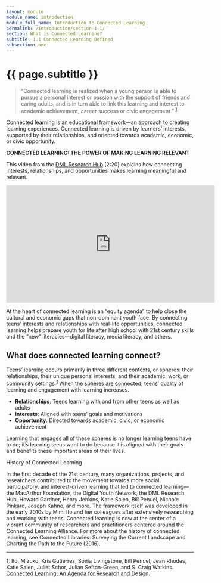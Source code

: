```yaml
---
layout: module
module_name: introduction
module_full_name: Introduction to Connected Learning
permalink: /introduction/section-1-1/
section: What is Connected Learning? 
subtitle: 1.1 Connected Learning Defined
subsection: one
---
```


# {{ page.subtitle }}

> “Connected learning is realized when a young person is able to pursue a personal interest or passion with the support of friends and caring adults, and is in turn able to link this learning and interest to academic achievement, career success or civic engagement.” <sup>[1](#fn1)</sup>

Connected learning is an educational framework—an approach to creating learning experiences. Connected learning is driven by learners’ interests, supported by their relationships, and oriented towards academic, economic, or civic opportunity. 

<div class="case_study_box">
<p><b>CONNECTED LEARNING: THE POWER OF MAKING LEARNING RELEVANT</b></p>
<p>This video from the <a href="https://dmlhub.net/" class="external">DML Research Hub</a> [2:20] explains how connecting interests, relationships, and opportunities makes learning meaningful and relevant. </p>
<iframe width="560" height="315" src="https://www.youtube.com/embed/TH6gH6lMDD8" frameborder="0" allow="autoplay; encrypted-media" allowfullscreen></iframe></div>

At the heart of connected learning is an “equity agenda” to help close the cultural and economic gaps that non-dominant youth face. By connecting teens’ interests and relationships with real-life opportunities, connected learning helps prepare youth for life after high school with 21st century skills and the “new” literacies—digital literacy, media literacy, and others.

## What does connected learning connect?

Teens’ learning occurs primarily in three different contexts, or spheres: their relationships, their unique personal interests, and their academic, work, or community settings.<sup>[1](#fn1)</sup> When the spheres are connected, teens’ quality of learning and engagement with learning increases. 

- **Relationships**: Teens learning with and from other teens as well as adults
- **Interests**: Aligned with teens’ goals and motivations
- **Opportunity**: Directed towards academic, civic, or economic achievement

Learning that engages all of these spheres is no longer learning teens have to do; it’s learning teens want to do because it is aligned with their goals and benefits these important areas of their lives.

<div class="explanatory">
  <p><span class="box-title">History of Connected Learning</span></p>
<p>In the first decade of the 21st century, many organizations, projects, and researchers contributed to the movement towards more social, participatory, and interest-driven learning that led to connected learning—the MacArthur Foundation, the Digital Youth Network, the DML Research Hub, Howard Gardner, Henry Jenkins, Katie Salen, Bill Penuel, Nichole Pinkard, Joseph Kahne, and more. The framework itself was developed in the early 2010s by Mimi Ito and her colleagues after extensively researching and working with teens. Connected learning is now at the center of a vibrant community of researchers and practitioners centered around the Connected Learning Alliance. 
For more about the history of connected learning, see Connected Libraries: Surveying the Current Landscape and Charting the Path to the Future (2016).</p>
  </div>

***
<a name="fn1">1</a>: Ito, Mizuko, Kris Gutiérrez, Sonia Livingstone, Bill Penuel, Jean Rhodes, Katie Salen, Juliet Schor, Julian Sefton-Green, and S. Craig Watkins. [Connected Learning: An Agenda for Research and Design](https://dmlhub.net/publications/connected-learning-agenda-for-research-and-design/).
